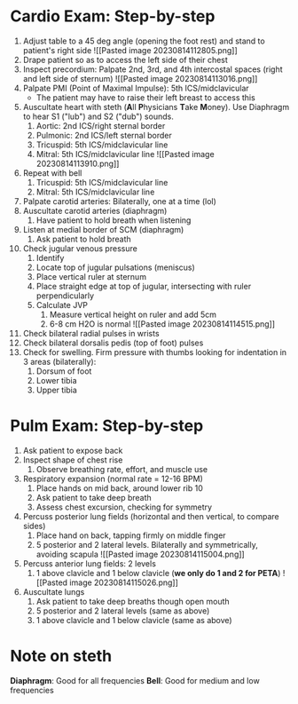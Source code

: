 # Cardio Exam: Step-by-step
1. Adjust table to a 45 deg angle (opening the foot rest) and stand to patient's right side
![[Pasted image 20230814112805.png]]
3. Drape patient so as to access the left side of their chest
4. Inspect precordium: Palpate 2nd, 3rd, and 4th intercostal spaces (right and left side of sternum)
![[Pasted image 20230814113016.png]]
5. Palpate PMI (Point of Maximal Impulse): 5th ICS/midclavicular
	- The patient may have to raise their left breast to access this
6. Auscultate heart with steth (**A**ll **P**hysicians **T**ake **M**oney). Use Diaphragm to hear S1 ("lub") and S2 ("dub") sounds.
	1. Aortic: 2nd ICS/right sternal border
	2. Pulmonic: 2nd ICS/left sternal border
	3. Tricuspid: 5th ICS/midclavicular line
	4. Mitral: 5th ICS/midclavicular line
![[Pasted image 20230814113910.png]]
7. Repeat with bell
	1. Tricuspid: 5th ICS/midclavicular line
	2. Mitral: 5th ICS/midclavicular line
8. Palpate carotid arteries: Bilaterally, one at a time (lol)
9. Auscultate carotid arteries (diaphragm)
	1. Have patient to hold breath when listening
11. Listen at medial border of SCM (diaphragm)
	1.  Ask patient to hold breath
12. Check jugular venous pressure
	1. Identify
	2. Locate top of jugular pulsations (meniscus)
	3. Place vertical ruler at sternum
	4. Place straight edge at top of jugular, intersecting with ruler perpendicularly
	6. Calculate JVP
		1. Measure vertical height on ruler and add 5cm
		2. 6-8 cm H2O is normal
![[Pasted image 20230814114515.png]]
13. Check bilateral radial pulses in wrists
14. Check bilateral dorsalis pedis (top of foot) pulses
15. Check for swelling. Firm pressure with thumbs looking for indentation in 3 areas (bilaterally):
	1. Dorsum of foot
	2. Lower tibia
	3. Upper tibia
# Pulm Exam: Step-by-step
1. Ask patient to expose back
2. Inspect shape of chest rise
	1. Observe breathing rate, effort, and muscle use
3. Respiratory expansion (normal rate = 12-16 BPM)
	1. Place hands on mid back, around lower rib 10
	2. Ask patient to take deep breath
	3. Assess chest excursion, checking for symmetry
4. Percuss posterior lung fields (horizontal and then vertical, to compare sides)
	1. Place hand on back, tapping firmly on middle finger
	2. 5 posterior and 2 lateral levels. Bilaterally and symmetrically, avoiding scapula
![[Pasted image 20230814115004.png]]
5. Percuss anterior lung fields: 2 levels
	1. 1 above clavicle and 1 below clavicle (**we only do 1 and 2 for PETA**)
![[Pasted image 20230814115026.png]]
6. Auscultate lungs
	1. Ask patient to take deep breaths though open mouth
	2. 5 posterior and 2 lateral levels (same as above)
	3. 1 above clavicle and 1 below clavicle (same as above)

# Note on steth
**Diaphragm**: Good for all frequencies
**Bell**: Good for medium and low frequencies